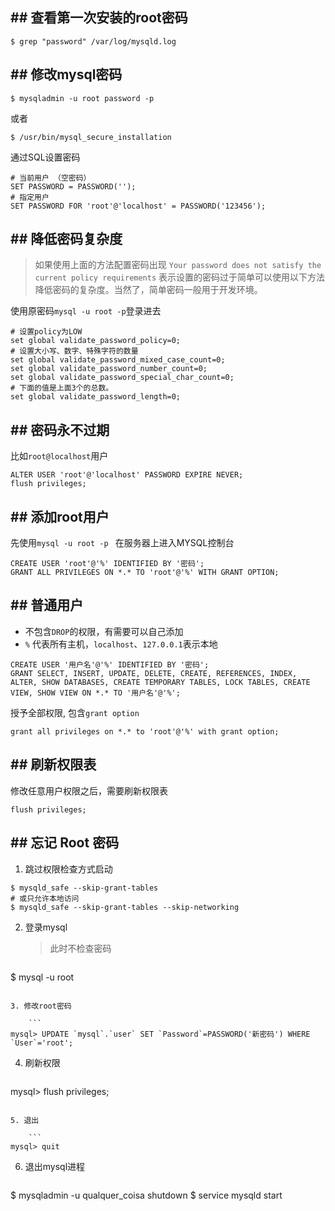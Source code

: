 ## ## 查看第一次安装的root密码

```
$ grep "password" /var/log/mysqld.log
```

## ## 修改mysql密码

```
$ mysqladmin -u root password -p
```

或者
```
$ /usr/bin/mysql_secure_installation
```

通过SQL设置密码

```
# 当前用户 （空密码）
SET PASSWORD = PASSWORD('');
# 指定用户
SET PASSWORD FOR 'root'@'localhost' = PASSWORD('123456');
```

## ## 降低密码复杂度

> 如果使用上面的方法配置密码出现 
> `Your password does not satisfy the current policy requirements`
> 表示设置的密码过于简单可以使用以下方法降低密码的复杂度。当然了，简单密码一般用于开发环境。


使用原密码`mysql -u root -p`登录进去

```
# 设置policy为LOW
set global validate_password_policy=0;
# 设置大小写、数字、特殊字符的数量
set global validate_password_mixed_case_count=0;
set global validate_password_number_count=0;
set global validate_password_special_char_count=0;
# 下面的值是上面3个的总数。
set global validate_password_length=0;
```

## ## 密码永不过期

比如`root@localhost`用户

```
ALTER USER 'root'@'localhost' PASSWORD EXPIRE NEVER;
flush privileges;
```

## ## 添加root用户

先使用`mysql -u root -p ` 在服务器上进入MYSQL控制台

```
CREATE USER 'root'@'%' IDENTIFIED BY '密码';
GRANT ALL PRIVILEGES ON *.* TO 'root'@'%' WITH GRANT OPTION;
```

## ## 普通用户

- 不包含`DROP`的权限，有需要可以自己添加
- `%` 代表所有主机，`localhost`、`127.0.0.1`表示本地

```
CREATE USER '用户名'@'%' IDENTIFIED BY '密码';
GRANT SELECT, INSERT, UPDATE, DELETE, CREATE, REFERENCES, INDEX, ALTER, SHOW DATABASES, CREATE TEMPORARY TABLES, LOCK TABLES, CREATE VIEW, SHOW VIEW ON *.* TO '用户名'@'%';
```

授予全部权限, 包含`grant option`

```
grant all privileges on *.* to 'root'@'%' with grant option;
```

## ## 刷新权限表

修改任意用户权限之后，需要刷新权限表

```
flush privileges;
```

## ## 忘记 Root 密码

1. 跳过权限检查方式启动

```
$ mysqld_safe --skip-grant-tables
# 或只允许本地访问
$ mysqld_safe --skip-grant-tables --skip-networking
```

2. 登录mysql

	> 此时不检查密码
	
	```
$ mysql -u root
```

3. 修改root密码

	```
mysql> UPDATE `mysql`.`user` SET `Password`=PASSWORD('新密码') WHERE `User`='root';
```

4. 刷新权限

	```
mysql> flush privileges;
```

5. 退出

	```
mysql> quit
```

6. 退出mysql进程

	```
$ mysqladmin -u qualquer_coisa shutdown
$ service mysqld start
```

